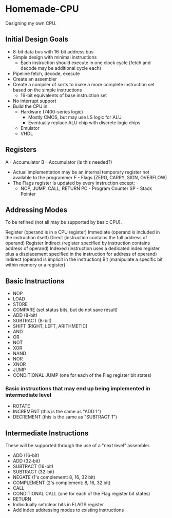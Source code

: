 # Homemade-CPU

Designing my own CPU.

## Initial Design Goals

- 8-bit data bus with 16-bit address bus
- Simple design with minimal instructions
  - Each instruction should execute in one clock cycle (fetch and decode may be additional cycle each)
- Pipeline fetch, decode, execute
- Create an assembler
- Create a compiler of sorts to make a more complete instruction set based on the simple instructions
  - 16-bit equivalents of base instruction set
- No interrupt support
- Build the CPU in:
  - Hardware (7400-series logic)
    - Mostly CMOS, but may use LS logic for ALU
    - Eventually replace ALU chip with discrete logic chips
  - Emulator
  - VHDL
 
## Registers

A - Accumulator
B - Accumulator (is this needed?)
  - Actual implementation may be an internal temporary register not available to the programmer
F - Flags (ZERO, CARRY, SIGN, OVERFLOW)
  - The Flags register is updated by every instruction except:
    - NOP, JUMP, CALL, RETURN
PC - Program Counter
SP - Stack Pointer

## Addressing Modes

To be refined (not all may be supported by basic CPU).

Register (operand is in a CPU register)
Immediate (operand is included in the instruction itself)
Direct (instruction contains the full address of operand)
Register Indirect (register specified by instruction contains address of operand)
Indexed (instruction uses a dedicated index register plus a displacement specified in the instruction for address of operand)
Indirect (operand is implicit in the instruction)
Bit (manipulate a specific bit within memory or a register)
 
## Basic Instructions

- NOP
- LOAD
- STORE
- COMPARE (set status bits, but do not save result)
- ADD (8-bit)
- SUBTRACT (8-bit)
- SHIFT (RIGHT, LEFT, ARITHMETIC)
- AND
- OR
- NOT
- XOR
- NAND
- NOR
- XNOR
- JUMP
- CONDITIONAL JUMP (one for each of the Flag register bit states)

### Basic instructions that may end up being implemented in intermediate level

- ROTATE
- INCREMENT (this is the same as "ADD 1")
- DECREMENT (this is the same as "SUBTRACT 1")

## Intermediate Instructions

These will be supported through the use of a "next level" assembler.

- ADD (16-bit)
- ADD (32-bit)
- SUBTRACT (16-bit)
- SUBTRACT (32-bit)
- NEGATE (1's complement: 8, 16, 32 bit)
- COMPLEMENT (2's complement: 8, 16, 32 bit)
- CALL
- CONDITIONAL CALL (one for each of the Flag register bit states)
- RETURN
- Individually set/clear bits in FLAGS register
- Add index addressing modes to existing instructions
